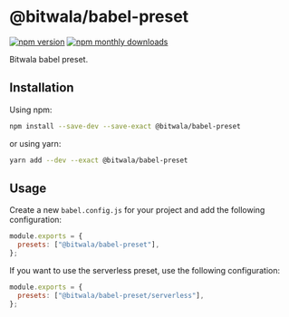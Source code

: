 # @bitwala/babel-preset

[![npm version](https://badge.fury.io/js/%40bitwala%2Fbabel-preset.svg)](https://badge.fury.io/js/%40bitwala%2Fbabel-preset)
[![npm monthly downloads](https://img.shields.io/npm/dm/%40bitwala%2Fbabel-preset.svg)](https://img.shields.io/npm/dm/%40bitwala%2Fbabel-preset.svg)

Bitwala babel preset.

## Installation

Using npm:

```sh
npm install --save-dev --save-exact @bitwala/babel-preset
```

or using yarn:

```sh
yarn add --dev --exact @bitwala/babel-preset
```

## Usage

Create a new `babel.config.js` for your project and add the following configuration:

```js
module.exports = {
  presets: ["@bitwala/babel-preset"],
};
```

If you want to use the serverless preset, use the following configuration:

```js
module.exports = {
  presets: ["@bitwala/babel-preset/serverless"],
};
```
